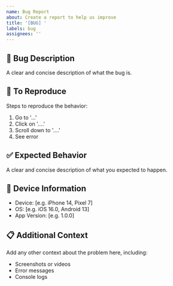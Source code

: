 ```yaml
---
name: Bug Report
about: Create a report to help us improve
title: '[BUG] '
labels: bug
assignees: ''
---
```


## 🐛 Bug Description
A clear and concise description of what the bug is.

## 🔄 To Reproduce
Steps to reproduce the behavior:
1. Go to '...'
2. Click on '....'
3. Scroll down to '....'
4. See error

## ✅ Expected Behavior
A clear and concise description of what you expected to happen.

## 📱 Device Information
- Device: [e.g. iPhone 14, Pixel 7]
- OS: [e.g. iOS 16.0, Android 13]
- App Version: [e.g. 1.0.0]

## 📋 Additional Context
Add any other context about the problem here, including:
- Screenshots or videos
- Error messages
- Console logs